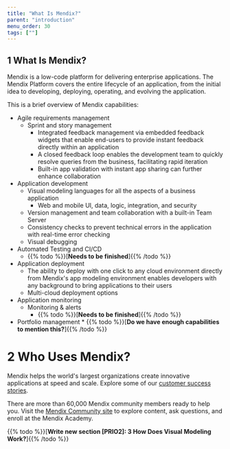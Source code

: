 ```yaml
---
title: "What Is Mendix?"
parent: "introduction"
menu_order: 30
tags: [""]
---
```


## 1 What Is Mendix?

Mendix is a low-code platform for delivering enterprise applications. The Mendix Platform covers the entire lifecycle of an application, from the initial idea to developing, deploying, operating, and evolving the application.

This is a brief overview of Mendix capabilities:

* Agile requirements management
  * Sprint and story management
    * Integrated feedback management via embedded feedback widgets that enable end-users to provide instant feedback directly within an application
    * A closed feedback loop enables the development team to quickly resolve queries from the business, facilitating rapid iteration
    * Built-in app validation with instant app sharing can further enhance collaboration
* Application development
    * Visual modeling languages for all the aspects of a business application
      * Web and mobile UI, data, logic, integration, and security
    * Version management and team collaboration with a built-in Team Server
    * Consistency checks to prevent technical errors in the application with real-time error checking
    * Visual debugging
* Automated Testing and CI/CD
    * {{% todo %}}[**Needs to be finished**]{{% /todo %}} 
* Application deployment
    * The ability to deploy with one click to any cloud environment directly from Mendix's app modeling environment enables developers with any background to bring applications to their users
    * Multi-cloud deployment options
* Application monitoring
    * Monitoring & alerts
    	* {{% todo %}}[**Needs to be finished**]{{% /todo %}} 
* Portfolio management
    	* {{% todo %}}[**Do we have enough capabilities to mention this?**]{{% /todo %}}
		
# 2 Who Uses Mendix?

Mendix helps the world's largest organizations create innovative applications at speed and scale. Explore some of our [customer success stories](https://www.mendix.com/our-customers/).

There are more than 60,000 Mendix community members ready to help you. Visit the [Mendix Community site](https://developers.mendix.com/) to explore content, ask questions, and enroll at the Mendix Academy.

{{% todo %}}[**Write new section [PRIO2]: 3 How Does Visual Modeling Work?**]{{% /todo %}}


